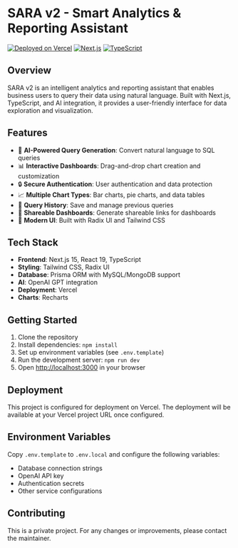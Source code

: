 # SARA v2 - Smart Analytics & Reporting Assistant

[![Deployed on Vercel](https://img.shields.io/badge/Deployed%20on-Vercel-black?style=for-the-badge&logo=vercel)](https://sarav2.vercel.app)
[![Next.js](https://img.shields.io/badge/Next.js-15.2.4-black?style=for-the-badge&logo=next.js)](https://nextjs.org/)
[![TypeScript](https://img.shields.io/badge/TypeScript-5.7.2-blue?style=for-the-badge&logo=typescript)](https://www.typescriptlang.org/)

## Overview

SARA v2 is an intelligent analytics and reporting assistant that enables business users to query their data using natural language. Built with Next.js, TypeScript, and AI integration, it provides a user-friendly interface for data exploration and visualization.

## Features

- 🤖 **AI-Powered Query Generation**: Convert natural language to SQL queries
- 📊 **Interactive Dashboards**: Drag-and-drop chart creation and customization
- 🔒 **Secure Authentication**: User authentication and data protection
- 📈 **Multiple Chart Types**: Bar charts, pie charts, and data tables
- 💾 **Query History**: Save and manage previous queries
- 🔗 **Shareable Dashboards**: Generate shareable links for dashboards
- 🎨 **Modern UI**: Built with Radix UI and Tailwind CSS

## Tech Stack

- **Frontend**: Next.js 15, React 19, TypeScript
- **Styling**: Tailwind CSS, Radix UI
- **Database**: Prisma ORM with MySQL/MongoDB support
- **AI**: OpenAI GPT integration
- **Deployment**: Vercel
- **Charts**: Recharts

## Getting Started

1. Clone the repository
2. Install dependencies: `npm install`
3. Set up environment variables (see `.env.template`)
4. Run the development server: `npm run dev`
5. Open [http://localhost:3000](http://localhost:3000) in your browser

## Deployment

This project is configured for deployment on Vercel. The deployment will be available at your Vercel project URL once configured.

## Environment Variables

Copy `.env.template` to `.env.local` and configure the following variables:

- Database connection strings
- OpenAI API key
- Authentication secrets
- Other service configurations

## Contributing

This is a private project. For any changes or improvements, please contact the maintainer.
